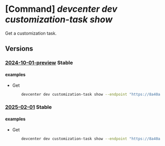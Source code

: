 # [Command] _devcenter dev customization-task show_

Get a customization task.

## Versions

### [2024-10-01-preview](/Resources/data-plane/microsoft.devcenter/L3Byb2plY3RzL3t9L2NhdGFsb2dzL3t9L2N1c3RvbWl6YXRpb250YXNrcy97fQ==/2024-10-01-preview.xml) **Stable**

<!-- data-plane:microsoft.devcenter /projects/{}/catalogs/{}/customizationtasks/{} 2024-10-01-preview -->

#### examples

- Get
    ```bash
        devcenter dev customization-task show --endpoint "https://8a40af38-3b4c-4672-a6a4-5e964b1870ed-contosodevcenter.centralus.devcenter.azure.com/" --project-name "DevProject" --task-name "choco" --catalog-name "myCatalog"
    ```

### [2025-02-01](/Resources/data-plane/microsoft.devcenter/L3Byb2plY3RzL3t9L2NhdGFsb2dzL3t9L2N1c3RvbWl6YXRpb250YXNrcy97fQ==/2025-02-01.xml) **Stable**

<!-- data-plane:microsoft.devcenter /projects/{}/catalogs/{}/customizationtasks/{} 2025-02-01 -->

#### examples

- Get
    ```bash
        devcenter dev customization-task show --endpoint "https://8a40af38-3b4c-4672-a6a4-5e964b1870ed-contosodevcenter.centralus.devcenter.azure.com/" --project-name "DevProject" --task-name "choco" --catalog-name "myCatalog"
    ```
